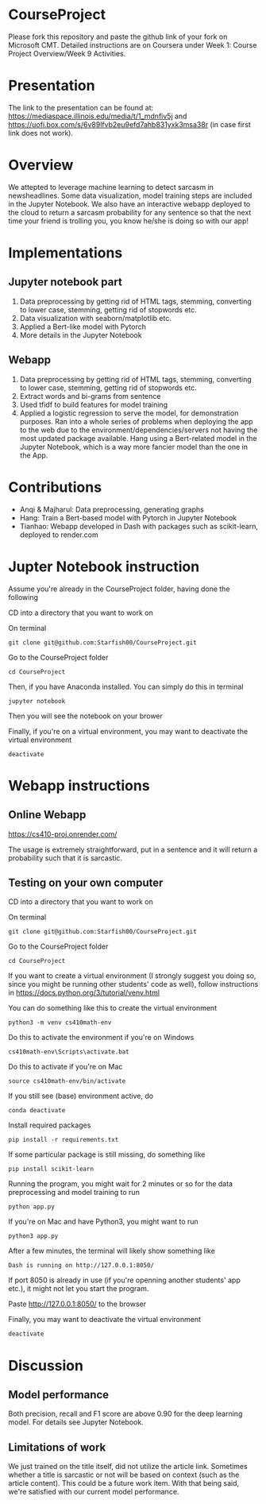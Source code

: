 # CourseProject

Please fork this repository and paste the github link of your fork on Microsoft CMT. Detailed instructions are on Coursera under Week 1: Course Project Overview/Week 9 Activities.

# Presentation

The link to the presentation can be found at: https://mediaspace.illinois.edu/media/t/1_mdnfiv5j and https://uofi.box.com/s/6v89lfvb2eu9efd7ahb831yxk3msa38r (in case first link does not work).

# Overview

We attepted to leverage machine learning to detect sarcasm in newsheadlines. Some data visualization, model training steps are included in the Jupyter Notebook. We also have an interactive webapp deployed to the cloud to return a sarcasm probability for any sentence so that the next time your friend is trolling you, you know he/she is doing so with our app!

# Implementations

## Jupyter notebook part

<ol>
  <li>Data preprocessing by getting rid of HTML tags, stemming, converting to lower case, stemming, getting rid of stopwords etc.</li>
  <li>Data visualization with seaborn/matplotlib etc.</li>
  <li>Applied a Bert-like model with Pytorch</li>
  <li>More details in the Jupyter Notebook</li>
</ol>

## Webapp
<ol>
  <li>Data preprocessing by getting rid of HTML tags, stemming, converting to lower case, stemming, getting rid of stopwords etc.</li>
  <li>Extract words and bi-grams from sentence</li>
  <li>Used tfidf to build features for model training</li>
  <li>Applied a logistic regression to serve the model, for demonstration purposes. Ran into a whole series of problems when deploying the app to the web due to the environment/dependencies/servers not having the most updated package available. Hang using a Bert-related model in the Jupyter Notebook, which is a way more fancier model than the one in the App. </li>
</ol>

# Contributions
<ul>
  <li>Anqi & Majharul: Data preprocessing, generating graphs</li>
  <li>Hang: Train a Bert-based model with Pytorch in Jupyter Notebook</li>
  <li>Tianhao: Webapp developed in Dash with packages such as scikit-learn, deployed to render.com</li>
 </ul>


# Jupter Notebook instruction


Assume you're already in the CourseProject folder, having done the following

CD into a directory that you want to work on

On terminal
```
git clone git@github.com:Starfish00/CourseProject.git
```

Go to the CourseProject folder

```
cd CourseProject
```

Then, if you have Anaconda installed. You can simply do this in terminal

```
jupyter notebook
```

Then you will see the notebook on your brower

Finally, if you're on a virtual environment, you may want to deactivate the virtual environment
```
deactivate
```

# Webapp instructions



## Online Webapp

https://cs410-proj.onrender.com/ 

The usage is extremely straightforward, put in a sentence and it will return a probability such that it is sarcastic.


## Testing on your own computer

CD into a directory that you want to work on

On terminal
```
git clone git@github.com:Starfish00/CourseProject.git
```

Go to the CourseProject folder

```
cd CourseProject
```

If you want to create a virtual environment (I strongly suggest you doing so, since you might be running other students' code as well), follow instructions in https://docs.python.org/3/tutorial/venv.html

You can do something like this to create the virtual environment
```
python3 -m venv cs410math-env
```

Do this to activate the environment if you're on Windows
```
cs410math-env\Scripts\activate.bat
```

Do this to activate if you're on Mac
```
source cs410math-env/bin/activate
```

If you still see (base) environment active, do
```
conda deactivate
```

Install required packages

```
pip install -r requirements.txt
```

If some particular package is still missing, do something like

```
pip install scikit-learn
```

Running the program, you might wait for 2 minutes or so for the data preprocessing and model training to run
```
python app.py
```

If you're on Mac and have Python3, you might want to run
```
python3 app.py
```

After a few minutes, the terminal will likely show something like
```
Dash is running on http://127.0.0.1:8050/
```
If port 8050 is already in use (if you're openning another students' app etc.), it might not let you start the program.

Paste http://127.0.0.1:8050/ to the browser

Finally, you may want to deactivate the virtual environment
```
deactivate
```


# Discussion

## Model performance

Both precision, recall and F1 score are above 0.90 for the deep learning model. For details see Jupyter Notebook.

## Limitations of work

We just trained on the title itself, did not utilize the article link. Sometimes whether a title is sarcastic or not will be based on context (such as the article content). This could be a future work item. With that being said, we're satisfied with our current model performance.
